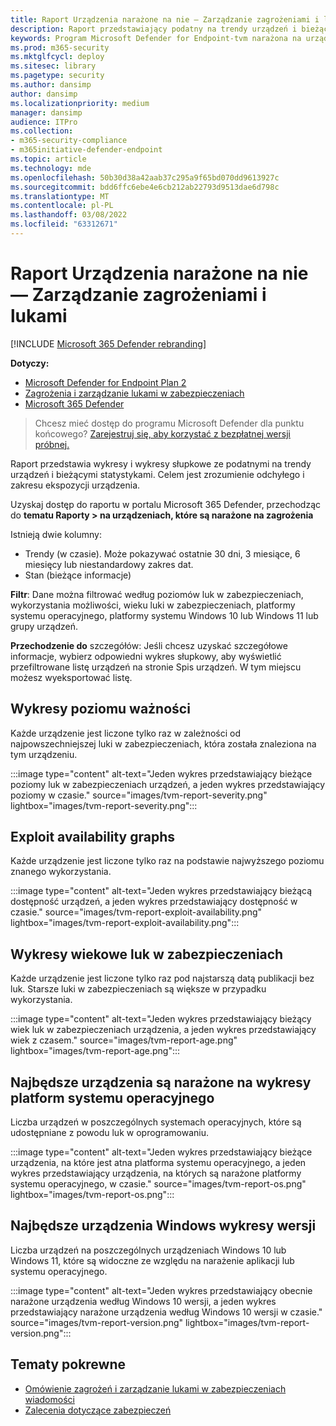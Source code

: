 ```yaml
---
title: Raport Urządzenia narażone na nie — Zarządzanie zagrożeniami i lukami
description: Raport przedstawiający podatny na trendy urządzeń i bieżące statystyki. Celem jest zrozumienie odchyłego i zakresu ekspozycji urządzenia.
keywords: Program Microsoft Defender for Endpoint-tvm narażona na urządzenia, Program Microsoft Defender for Endpoint, tvm, zmniejszanie zagrożenia & luki w zabezpieczeniach, zmniejszanie zagrożeń i luki w zabezpieczeniach, monitorowanie konfiguracji zabezpieczeń
ms.prod: m365-security
ms.mktglfcycl: deploy
ms.sitesec: library
ms.pagetype: security
ms.author: dansimp
author: dansimp
ms.localizationpriority: medium
manager: dansimp
audience: ITPro
ms.collection:
- m365-security-compliance
- m365initiative-defender-endpoint
ms.topic: article
ms.technology: mde
ms.openlocfilehash: 50b30d38a42aab37c295a9f65bd070dd9613927c
ms.sourcegitcommit: bdd6ffc6ebe4e6cb212ab22793d9513dae6d798c
ms.translationtype: MT
ms.contentlocale: pl-PL
ms.lasthandoff: 03/08/2022
ms.locfileid: "63312671"
---
```

# <a name="vulnerable-devices-report---threat-and-vulnerability-management"></a>Raport Urządzenia narażone na nie — Zarządzanie zagrożeniami i lukami

[!INCLUDE [Microsoft 365 Defender rebranding](../../includes/microsoft-defender.md)]

**Dotyczy:**

- [Microsoft Defender for Endpoint Plan 2](https://go.microsoft.com/fwlink/?linkid=2154037)
- [Zagrożenia i zarządzanie lukami w zabezpieczeniach](next-gen-threat-and-vuln-mgt.md)
- [Microsoft 365 Defender](https://go.microsoft.com/fwlink/?linkid=2118804)

> Chcesz mieć dostęp do programu Microsoft Defender dla punktu końcowego? [Zarejestruj się, aby korzystać z bezpłatnej wersji próbnej.](https://signup.microsoft.com/create-account/signup?products=7f379fee-c4f9-4278-b0a1-e4c8c2fcdf7e&ru=https://aka.ms/MDEp2OpenTrial?ocid=docs-wdatp-portaloverview-abovefoldlink)

Raport przedstawia wykresy i wykresy słupkowe ze podatnymi na trendy urządzeń i bieżącymi statystykami. Celem jest zrozumienie odchyłego i zakresu ekspozycji urządzenia.

Uzyskaj dostęp do raportu w portalu Microsoft 365 Defender, przechodząc do **tematu Raporty > na urządzeniach, które są narażone na zagrożenia**

Istnieją dwie kolumny:

- Trendy (w czasie). Może pokazywać ostatnie 30 dni, 3 miesiące, 6 miesięcy lub niestandardowy zakres dat.
- Stan (bieżące informacje)

**Filtr**: Dane można filtrować według poziomów luk w zabezpieczeniach, wykorzystania możliwości, wieku luki w zabezpieczeniach, platformy systemu operacyjnego, platformy systemu Windows 10 lub Windows 11 lub grupy urządzeń.

**Przechodzenie do** szczegółów: Jeśli chcesz uzyskać szczegółowe informacje, wybierz odpowiedni wykres słupkowy, aby wyświetlić przefiltrowane listę urządzeń na stronie Spis urządzeń. W tym miejscu możesz wyeksportować listę.

## <a name="severity-level-graphs"></a>Wykresy poziomu ważności

Każde urządzenie jest liczone tylko raz w zależności od najpowszechniejszej luki w zabezpieczeniach, która została znaleziona na tym urządzeniu.

:::image type="content" alt-text="Jeden wykres przedstawiający bieżące poziomy luk w zabezpieczeniach urządzeń, a jeden wykres przedstawiający poziomy w czasie." source="images/tvm-report-severity.png" lightbox="images/tvm-report-severity.png":::

## <a name="exploit-availability-graphs"></a>Exploit availability graphs

Każde urządzenie jest liczone tylko raz na podstawie najwyższego poziomu znanego wykorzystania.

:::image type="content" alt-text="Jeden wykres przedstawiający bieżącą dostępność urządzeń, a jeden wykres przedstawiający dostępność w czasie." source="images/tvm-report-exploit-availability.png" lightbox="images/tvm-report-exploit-availability.png":::

## <a name="vulnerability-age-graphs"></a>Wykresy wiekowe luk w zabezpieczeniach

Każde urządzenie jest liczone tylko raz pod najstarszą datą publikacji bez luk. Starsze luki w zabezpieczeniach są większe w przypadku wykorzystania.

:::image type="content" alt-text="Jeden wykres przedstawiający bieżący wiek luk w zabezpieczeniach urządzenia, a jeden wykres przedstawiający wiek z czasem." source="images/tvm-report-age.png" lightbox="images/tvm-report-age.png":::

## <a name="vulnerable-devices-by-operating-system-platform-graphs"></a>Najbędsze urządzenia są narażone na wykresy platform systemu operacyjnego

Liczba urządzeń w poszczególnych systemach operacyjnych, które są udostępniane z powodu luk w oprogramowaniu.

:::image type="content" alt-text="Jeden wykres przedstawiający bieżące urządzenia, na które jest atna platforma systemu operacyjnego, a jeden wykres przedstawiający urządzenia, na których są narażone platformy systemu operacyjnego, w czasie." source="images/tvm-report-os.png" lightbox="images/tvm-report-os.png":::

## <a name="vulnerable-devices-by-windows-version-graphs"></a>Najbędsze urządzenia Windows wykresy wersji

Liczba urządzeń na poszczególnych urządzeniach Windows 10 lub Windows 11, które są widoczne ze względu na narażenie aplikacji lub systemu operacyjnego.

:::image type="content" alt-text="Jeden wykres przedstawiający obecnie narażone urządzenia według Windows 10 wersji, a jeden wykres przedstawiający narażone urządzenia według Windows 10 wersji w czasie." source="images/tvm-report-version.png" lightbox="images/tvm-report-version.png":::

## <a name="related-topics"></a>Tematy pokrewne

- [Omówienie zagrożeń i zarządzanie lukami w zabezpieczeniach wiadomości](next-gen-threat-and-vuln-mgt.md)
- [Zalecenia dotyczące zabezpieczeń](tvm-security-recommendation.md)
